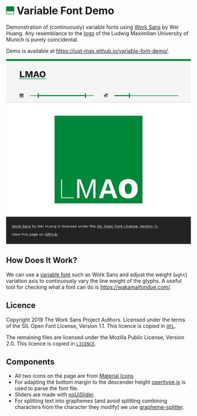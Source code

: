 
# <img src="docs/icon.svg?raw=true&sanitize=true" alt="[VFD Icon]" height="22" /> Variable Font Demo

Demonstration of (continuously) variable fonts using [Work Sans](https://github.com/weiweihuanghuang/Work-Sans) by Wei Huang. Any resemblance to the [logo](https://www.lmu.de/de/die-lmu/struktur/zentrale-universitaetsverwaltung/kommunikation-und-presse/lmu-brand-guide/designgrundsaetze/logo/index.html) of the Ludwig Maximilian University of Munich is purely coincidental.

Demo is available at https://just-max.github.io/variable-font-demo/.

![Screenshot of Variable Font Demo running in browser](app_screenshot.png "LMAO")

## How Does It Work?

We can use a [variable font](https://developer.mozilla.org/en-US/docs/Web/CSS/CSS_Fonts/Variable_Fonts_Guide) such as Work Sans and adjust the weight (`wght`) variation axis to continuously vary the line weight of the glyphs.
A useful tool for checking what a font can do is https://wakamaifondue.com/.


## Licence

Copyright 2019 The Work Sans Project Authors. Licensed under the terms of the SIL Open Font License, Version 1.1. This licence is copied in [`OFL`](/OFL).

The remaining files are licensed under the Mozilla Public License, Version 2.0. This licence is copied in [`LICENCE`](/LICENCE).

## Components

- All two icons on the page are from [Material Icons](https://fonts.google.com/icons)
- For adapting the bottom margin to the descender height [opentype.js](https://opentype.js.org/) is used to parse the font file.
- Sliders are made with [noUiSlider](https://refreshless.com/nouislider/).
- For splitting text into graphemes (and avoid splitting combining characters from the character they modify) we use [grapheme-splitter](https://github.com/orling/grapheme-splitter).
